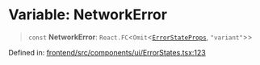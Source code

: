 # Variable: NetworkError

> `const` **NetworkError**: `React.FC`\<`Omit`\<[`ErrorStateProps`](../interfaces/ErrorStateProps.md), `"variant"`\>\>

Defined in: [frontend/src/components/ui/ErrorStates.tsx:123](https://github.com/lsendel/sass/blob/ca8b2b87627589617e0de57047e1f50d53e78078/frontend/src/components/ui/ErrorStates.tsx#L123)

